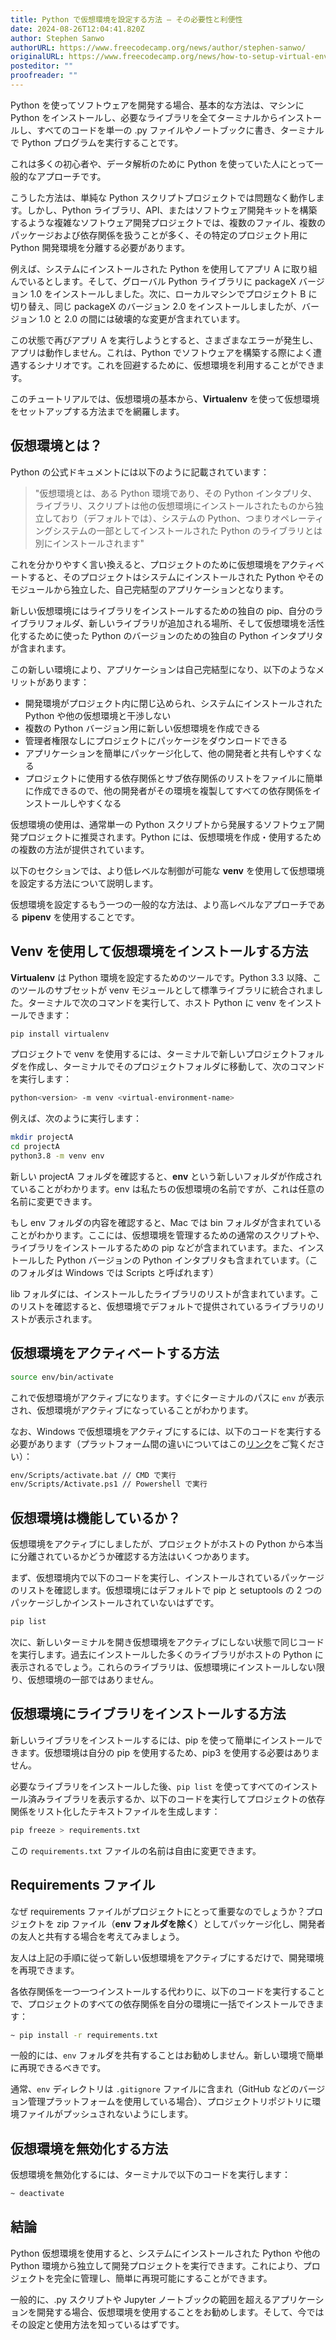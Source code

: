 ```yaml
---
title: Python で仮想環境を設定する方法 – その必要性と利便性
date: 2024-08-26T12:04:41.820Z
author: Stephen Sanwo
authorURL: https://www.freecodecamp.org/news/author/stephen-sanwo/
originalURL: https://www.freecodecamp.org/news/how-to-setup-virtual-environments-in-python/
posteditor: ""
proofreader: ""
---
```


Python を使ってソフトウェアを開発する場合、基本的な方法は、マシンに Python をインストールし、必要なライブラリを全てターミナルからインストールし、すべてのコードを単一の .py ファイルやノートブックに書き、ターミナルで Python プログラムを実行することです。

<!-- more -->

これは多くの初心者や、データ解析のために Python を使っていた人にとって一般的なアプローチです。

こうした方法は、単純な Python スクリプトプロジェクトでは問題なく動作します。しかし、Python ライブラリ、API、またはソフトウェア開発キットを構築するような複雑なソフトウェア開発プロジェクトでは、複数のファイル、複数のパッケージおよび依存関係を扱うことが多く、その特定のプロジェクト用に Python 開発環境を分離する必要があります。

例えば、システムにインストールされた Python を使用してアプリ A に取り組んでいるとします。そして、グローバル Python ライブラリに packageX バージョン 1.0 をインストールしました。次に、ローカルマシンでプロジェクト B に切り替え、同じ packageX のバージョン 2.0 をインストールしましたが、バージョン 1.0 と 2.0 の間には破壊的な変更が含まれています。

この状態で再びアプリ A を実行しようとすると、さまざまなエラーが発生し、アプリは動作しません。これは、Python でソフトウェアを構築する際によく遭遇するシナリオです。これを回避するために、仮想環境を利用することができます。

このチュートリアルでは、仮想環境の基本から、**Virtualenv** を使って仮想環境をセットアップする方法までを網羅します。

## 仮想環境とは？

Python の公式ドキュメントには以下のように記載されています：

> "仮想環境とは、ある Python 環境であり、その Python インタプリタ、ライブラリ、スクリプトは他の仮想環境にインストールされたものから独立しており（デフォルトでは）、システムの Python、つまりオペレーティングシステムの一部としてインストールされた Python のライブラリとは別にインストールされます"

これを分かりやすく言い換えると、プロジェクトのために仮想環境をアクティベートすると、そのプロジェクトはシステムにインストールされた Python やそのモジュールから独立した、自己完結型のアプリケーションとなります。

新しい仮想環境にはライブラリをインストールするための独自の pip、自分のライブラリフォルダ、新しいライブラリが追加される場所、そして仮想環境を活性化するために使った Python のバージョンのための独自の Python インタプリタが含まれます。

この新しい環境により、アプリケーションは自己完結型になり、以下のようなメリットがあります：

- 開発環境がプロジェクト内に閉じ込められ、システムにインストールされた Python や他の仮想環境と干渉しない
- 複数の Python バージョン用に新しい仮想環境を作成できる
- 管理者権限なしにプロジェクトにパッケージをダウンロードできる
- アプリケーションを簡単にパッケージ化して、他の開発者と共有しやすくなる
- プロジェクトに使用する依存関係とサブ依存関係のリストをファイルに簡単に作成できるので、他の開発者がその環境を複製してすべての依存関係をインストールしやすくなる

仮想環境の使用は、通常単一の Python スクリプトから発展するソフトウェア開発プロジェクトに推奨されます。Python には、仮想環境を作成・使用するための複数の方法が提供されています。

以下のセクションでは、より低レベルな制御が可能な **venv** を使用して仮想環境を設定する方法について説明します。

仮想環境を設定するもう一つの一般的な方法は、より高レベルなアプローチである **pipenv** を使用することです。

## Venv を使用して仮想環境をインストールする方法

**Virtualenv** は Python 環境を設定するためのツールです。Python 3.3 以降、このツールのサブセットが venv モジュールとして標準ライブラリに統合されました。ターミナルで次のコマンドを実行して、ホスト Python に venv をインストールできます：

```bash
pip install virtualenv
```

プロジェクトで venv を使用するには、ターミナルで新しいプロジェクトフォルダを作成し、ターミナルでそのプロジェクトフォルダに移動して、次のコマンドを実行します：

```bash
python<version> -m venv <virtual-environment-name>
```

例えば、次のように実行します：

```bash
mkdir projectA
cd projectA
python3.8 -m venv env
```

新しい projectA フォルダを確認すると、**env** という新しいフォルダが作成されていることがわかります。env は私たちの仮想環境の名前ですが、これは任意の名前に変更できます。

もし env フォルダの内容を確認すると、Mac では bin フォルダが含まれていることがわかります。ここには、仮想環境を管理するための通常のスクリプトや、ライブラリをインストールするための pip などが含まれています。また、インストールした Python バージョンの Python インタプリタも含まれています。（このフォルダは Windows では Scripts と呼ばれます）

lib フォルダには、インストールしたライブラリのリストが含まれています。このリストを確認すると、仮想環境でデフォルトで提供されているライブラリのリストが表示されます。

## 仮想環境をアクティベートする方法



```bash
source env/bin/activate
```

これで仮想環境がアクティブになります。すぐにターミナルのパスに `env` が表示され、仮想環境がアクティブになっていることがわかります。

なお、Windows で仮想環境をアクティブにするには、以下のコードを実行する必要があります（プラットフォーム間の違いについてはこの[リンク][1]をご覧ください）：

```bash
env/Scripts/activate.bat // CMD で実行
env/Scripts/Activate.ps1 // Powershell で実行
```

## 仮想環境は機能しているか？

仮想環境をアクティブにしましたが、プロジェクトがホストの Python から本当に分離されているかどうか確認する方法はいくつかあります。

まず、仮想環境内で以下のコードを実行し、インストールされているパッケージのリストを確認します。仮想環境にはデフォルトで pip と setuptools の 2 つのパッケージしかインストールされていないはずです。

```bash
pip list
```

次に、新しいターミナルを開き仮想環境をアクティブにしない状態で同じコードを実行します。過去にインストールした多くのライブラリがホストの Python に表示されるでしょう。これらのライブラリは、仮想環境にインストールしない限り、仮想環境の一部ではありません。

## 仮想環境にライブラリをインストールする方法

新しいライブラリをインストールするには、pip を使って簡単にインストールできます。仮想環境は自分の pip を使用するため、pip3 を使用する必要はありません。

必要なライブラリをインストールした後、`pip list` を使ってすべてのインストール済みライブラリを表示するか、以下のコードを実行してプロジェクトの依存関係をリスト化したテキストファイルを生成します：

```bash
pip freeze > requirements.txt
```

この `requirements.txt` ファイルの名前は自由に変更できます。

## Requirements ファイル

なぜ requirements ファイルがプロジェクトにとって重要なのでしょうか？プロジェクトを zip ファイル（**env フォルダを除く**）としてパッケージ化し、開発者の友人と共有する場合を考えてみましょう。

友人は上記の手順に従って新しい仮想環境をアクティブにするだけで、開発環境を再現できます。

各依存関係を一つ一つインストールする代わりに、以下のコードを実行することで、プロジェクトのすべての依存関係を自分の環境に一括でインストールできます：

```bash
~ pip install -r requirements.txt
```

一般的には、`env` フォルダを共有することはお勧めしません。新しい環境で簡単に再現できるべきです。

通常、`env` ディレクトリは `.gitignore` ファイルに含まれ（GitHub などのバージョン管理プラットフォームを使用している場合）、プロジェクトリポジトリに環境ファイルがプッシュされないようにします。

## 仮想環境を無効化する方法

仮想環境を無効化するには、ターミナルで以下のコードを実行します：

```bash
~ deactivate
```

## 結論

Python 仮想環境を使用すると、システムにインストールされた Python や他の Python 環境から独立して開発プロジェクトを実行できます。これにより、プロジェクトを完全に管理し、簡単に再現可能にすることができます。

一般的に、.py スクリプトや Jupyter ノートブックの範囲を超えるアプリケーションを開発する場合、仮想環境を使用することをお勧めします。そして、今ではその設定と使用方法を知っているはずです。

[1]: https://docs.python.org/3/library/venv.html
```

